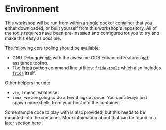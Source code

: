 # Environment

This workshop will be run from within a single docker container that you either downloaded, or built yourself from this workshop's repository. All of the tools required have been pre-installed and configured for you to try and make this easy as possible.

The following core tooling should be available:

- GNU Debugger [`gdb`](https://www.gnu.org/software/gdb/) with the awesome GDB Enhanced Features [`gef`](http://gef.rtfd.io/) assitance tooling.
- The [Frida](https://frida.re/) python command line utilities, [`frida-tools`](https://github.com/frida/frida-tools) which also includes [`frida`](https://github.com/frida/frida) itself.

Other helpers include:

- `vim`, I mean, what else.
- `tmux`, we are going to do a few things at once. You can always just spawn more shells from your host into the container.

Some sample code to play with is also provided, but this needs to be mounted into the container. More information about that can be found in a later section [here](0-getting-started/code).
